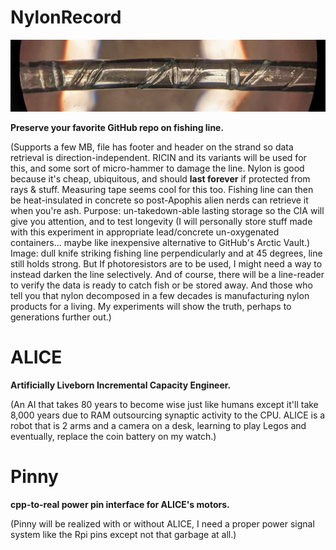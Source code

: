 <!--
Projects upcoming on a need-to-show basis.
-->



# NylonRecord

<p align="center">
  <img src="https://github.com/compromise-evident/WhatNext/blob/main/Other/knife-to-fishing-line.jpg">
</p>

**Preserve your favorite GitHub repo on fishing line.**

(Supports a few MB, file has footer and header on the strand so data retrieval is direction-independent. RICIN and its variants will be used for this, and some sort of micro-hammer to damage the line. Nylon is good because it's cheap, ubiquitous, and should **last forever** if protected from rays & stuff. Measuring tape seems cool for this too. Fishing line can then be heat-insulated in concrete so post-Apophis alien nerds can retrieve it when you're ash. Purpose: un-takedown-able lasting storage so the CIA will give you attention, and to test longevity (I will personally store stuff made with this experiment in appropriate lead/concrete un-oxygenated containers... maybe like inexpensive alternative to GitHub's Arctic Vault.) Image: dull knife striking fishing line perpendicularly and at 45 degrees, line still holds strong. But If photoresistors are to be used, I might need a way to instead darken the line selectively. And of course, there will be a line-reader to verify the data is ready to catch fish or be stored away. And those who tell you that nylon decomposed in a few decades is manufacturing nylon products for a living. My experiments will show the truth, perhaps to generations further out.)

# ALICE

**Artificially Liveborn Incremental Capacity Engineer.**

(An AI that takes 80 years to become wise just like humans except it'll take 8,000 years due to RAM outsourcing synaptic activity to the CPU. ALICE is a robot that is 2 arms and a camera on a desk, learning to play Legos and eventually, replace the coin battery on my watch.)

# Pinny

**cpp-to-real power pin interface for ALICE's motors.**

(Pinny will be realized with or without ALICE, I need a proper power signal system like the Rpi pins except not that garbage at all.)
